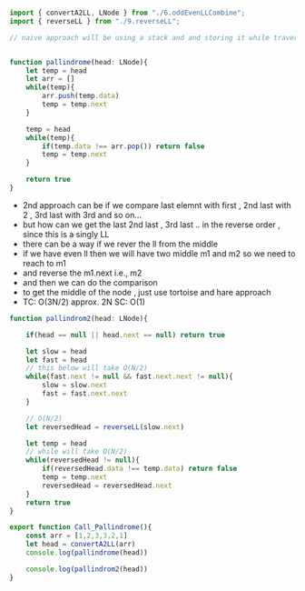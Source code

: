 ```ts

import { convertA2LL, LNode } from "./6.oddEvenLLCombine";
import { reverseLL } from "./9.reverseLL";

// naive approach will be using a stack and and storing it while traversing , again traverse from the start but this time compare each node value with the popped up value from stack, at any point if it is not equal return false if traverse throughly return true 


function pallindrome(head: LNode){
    let temp = head 
    let arr = []
    while(temp){
        arr.push(temp.data)
        temp = temp.next
    }

    temp = head
    while(temp){
        if(temp.data !== arr.pop()) return false
        temp = temp.next
    }

    return true
}
```
-  2nd approach can be if we compare last elemnt with first , 2nd last with 2 , 3rd last with 3rd and so on...
- but how can we get the last 2nd last , 3rd last .. in the reverse order , since this is a singly LL
- there can be a way if we rever the ll from the middle 
- if we have even ll then we will have two middle m1 and m2 so we need to reach to m1
- and reverse the m1.next i.e., m2 
- and then we can do the comparison
- to get the middle of the node , just use tortoise and hare approach 
- TC: O(3N/2) approx. 2N SC: O(1)

```ts
function pallindrom2(head: LNode){

    if(head == null || head.next == null) return true

    let slow = head
    let fast = head
    // this below will take O(N/2)
    while(fast.next != null && fast.next.next != null){
        slow = slow.next
        fast = fast.next.next
    }

    // O(N/2)
    let reversedHead = reverseLL(slow.next)

    let temp = head
    // while will take O(N/2)
    while(reversedHead != null){
        if(reversedHead.data !== temp.data) return false
        temp = temp.next
        reversedHead = reversedHead.next
    }
    return true
}

export function Call_Pallindrome(){
    const arr = [1,2,3,3,2,1]
    let head = convertA2LL(arr)
    console.log(pallindrome(head))

    console.log(pallindrom2(head))
}
